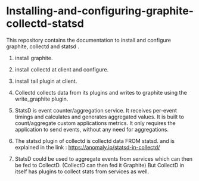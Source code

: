 # Installing-and-configuring-graphite-collectd-statsd
This repository contains the documentation to install and configure graphite, collectd and statsd .

1. install graphite.

2. install collectd at client and configure.

3. install tail plugin at client.


1. Collectd collects data from its plugins and writes to graphite using the write_graphite plugin.

2. StatsD is event counter/aggregation service. It receives per-event timings and calculates and generates aggregated values. It is built to count/aggregate custom applications metrics. It only requires the application to send events, without any need for aggregations.

3. The statsd plugin of collectd is collectd data FROM statsd.
and is explained in the link : https://anomaly.io/statsd-in-collectd/

4. StatsD could be used to aggregate events from services which can then be fed to CollectD. (CollectD can then fed it Graphite) But CollectD in itself has plugins to collect stats from services as well.

